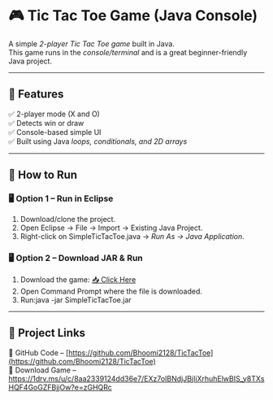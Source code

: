 # 🎮 Tic Tac Toe Game (Java Console)

A simple *2-player Tic Tac Toe game* built in Java.  
This game runs in the *console/terminal* and is a great beginner-friendly Java project.

---

## 📌 Features
✅ 2-player mode (X and O)  
✅ Detects win or draw  
✅ Console-based simple UI  
✅ Built using Java *loops, conditionals, and 2D arrays*  

---

## 🚀 How to Run
### 🖥 Option 1 – Run in Eclipse
1. Download/clone the project.
2. Open Eclipse → File → Import → Existing Java Project.
3. Right-click on SimpleTicTacToe.java → *Run As → Java Application*.

### 🖥 Option 2 – Download JAR & Run
1. Download the game: [📥 Click Here](https://1drv.ms/u/c/8aa2339124dd36e7/EXz7oIBNdjJBjIiXrhuhElwBIS_y8TXsHQF4GoGZFBjjOw?e=zGHQRc)  
2. Open Command Prompt where the file is downloaded.  
3. Run:java -jar SimpleTicTacToe.jar

---

## 📂 Project Links
🔗 GitHub Code – [https://github.com/Bhoomi2128/TicTacToe](https://github.com/Bhoomi2128/TicTacToe)  
🔗 Download Game – https://1drv.ms/u/c/8aa2339124dd36e7/EXz7oIBNdjJBjIiXrhuhElwBIS_y8TXsHQF4GoGZFBjjOw?e=zGHQRc
